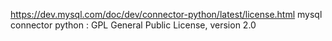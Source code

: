 https://dev.mysql.com/doc/dev/connector-python/latest/license.html
mysql connector python : GPL General Public License, version 2.0
